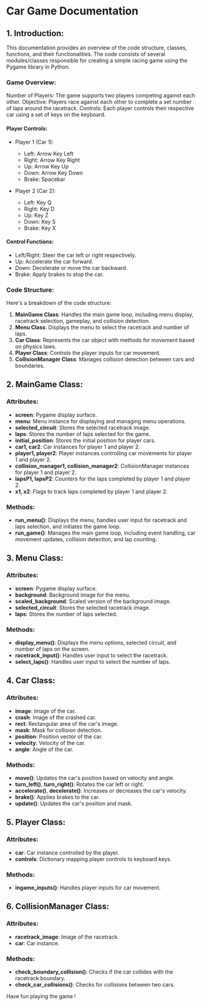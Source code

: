 # Car Game Documentation

## 1. Introduction:

This documentation provides an overview of the code structure, classes, functions, and their functionalities. The code consists of several modules/classes responsible for creating a simple racing game using the Pygame library in Python.

### Game Overview:
Number of Players: The game supports two players competing against each other.
Objective: Players race against each other to complete a set number of laps around the racetrack.
Controls: Each player controls their respective car using a set of keys on the keyboard.

#### Player Controls:
- Player 1 (Car 1):
    - Left: Arrow Key Left
    - Right: Arrow Key Right
    - Up: Arrow Key Up
    - Down: Arrow Key Down
    - Brake: Spacebar

- Player 2 (Car 2):
    - Left: Key Q
    - Right: Key D
    - Up: Key Z
    - Down: Key S
    - Brake: Key X

#### Control Functions:
- Left/Right: Steer the car left or right respectively.
- Up: Accelerate the car forward.
- Down: Decelerate or move the car backward.
- Brake: Apply brakes to stop the car.


### Code Structure:

Here's a breakdown of the code structure:

1. **MainGame Class**: Handles the main game loop, including menu display, racetrack selection, gameplay, and collision detection.
2. **Menu Class**: Displays the menu to select the racetrack and number of laps.
3. **Car Class**: Represents the car object with methods for movement based on physics laws.
4. **Player Class**: Controls the player inputs for car movement.
5. **CollisionManager Class**: Manages collision detection between cars and boundaries.

## 2. MainGame Class:

### Attributes:
- **screen**: Pygame display surface.
- **menu**: Menu instance for displaying and managing menu operations.
- **selected_circuit**: Stores the selected racetrack image.
- **laps**: Stores the number of laps selected for the game.
- **initial_position**: Stores the initial position for player cars.
- **car1, car2**: Car instances for player 1 and player 2.
- **player1, player2**: Player instances controlling car movements for player 1 and player 2.
- **collision_manager1, collision_manager2**: CollisionManager instances for player 1 and player 2.
- **lapsP1, lapsP2**: Counters for the laps completed by player 1 and player 2.
- **x1, x2**: Flags to track laps completed by player 1 and player 2.

### Methods:
- **run_menu()**: Displays the menu, handles user input for racetrack and laps selection, and initiates the game loop.
- **run_game()**: Manages the main game loop, including event handling, car movement updates, collision detection, and lap counting.

## 3. Menu Class:

### Attributes:
- **screen**: Pygame display surface.
- **background**: Background image for the menu.
- **scaled_background**: Scaled version of the background image.
- **selected_circuit**: Stores the selected racetrack image.
- **laps**: Stores the number of laps selected.

### Methods:
- **display_menu()**: Displays the menu options, selected circuit, and number of laps on the screen.
- **racetrack_input()**: Handles user input to select the racetrack.
- **select_laps()**: Handles user input to select the number of laps.

## 4. Car Class:

### Attributes:
- **image**: Image of the car.
- **crash**: Image of the crashed car.
- **rect**: Rectangular area of the car's image.
- **mask**: Mask for collision detection.
- **position**: Position vector of the car.
- **velocity**: Velocity of the car.
- **angle**: Angle of the car.

### Methods:
- **move()**: Updates the car's position based on velocity and angle.
- **turn_left()**, **turn_right()**: Rotates the car left or right.
- **accelerate()**, **decelerate()**: Increases or decreases the car's velocity.
- **brake()**: Applies brakes to the car.
- **update()**: Updates the car's position and mask.

## 5. Player Class:

### Attributes:
- **car**: Car instance controlled by the player.
- **controls**: Dictionary mapping player controls to keyboard keys.

### Methods:
- **ingame_inputs()**: Handles player inputs for car movement.

## 6. CollisionManager Class:

### Attributes:
- **racetrack_image**: Image of the racetrack.
- **car**: Car instance.

### Methods:
- **check_boundary_collision()**: Checks if the car collides with the racetrack boundary.
- **check_car_collisions()**: Checks for collisions between two cars.

Have fun playing the game !